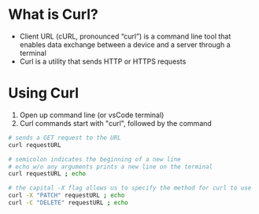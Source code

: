 # What is Curl?
* Client URL (cURL, pronounced “curl”) is a command line tool that enables data exchange between a device and a server through a terminal
* Curl is a utility that sends HTTP or HTTPS requests

# Using Curl
1) Open up command line (or vsCode terminal)
2) Curl commands start with "curl", followed by the command

```bash
# sends a GET request to the URL
curl requestURL

# semicolon indicates the beginning of a new line
# echo w/o any arguments prints a new line on the terminal
curl requestURL ; echo

# the capital -X flag allows us to specify the method for curl to use
curl -X "PATCH" requestURL ; echo
curl -C "DELETE" requestURL ; echo
```
